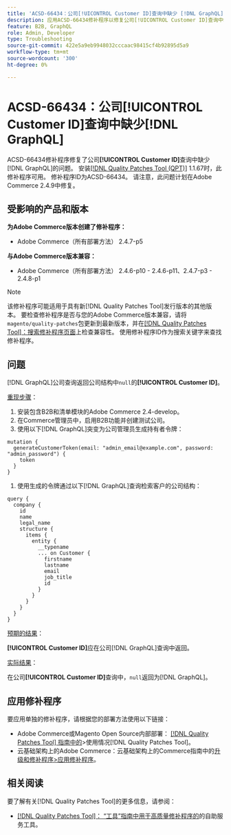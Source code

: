 ```yaml
---
title: 'ACSD-66434：公司[!UICONTROL Customer ID]查询中缺少 [!DNL GraphQL] '
description: 应用ACSD-66434修补程序以修复公司[!UICONTROL Customer ID]查询中缺少 [!DNL GraphQL] 的Adobe Commerce问题。
feature: B2B, GraphQL
role: Admin, Developer
type: Troubleshooting
source-git-commit: 422e5a9eb9948032cccaac98415cf4b92895d5a9
workflow-type: tm+mt
source-wordcount: '300'
ht-degree: 0%

---
```



# ACSD-66434：公司[!UICONTROL Customer ID]查询中缺少[!DNL GraphQL]

ACSD-66434修补程序修复了公司&#x200B;**[!UICONTROL Customer ID]**&#x200B;查询中缺少[!DNL GraphQL]的问题。 安装[[!DNL Quality Patches Tool (QPT)]](/help/tools/quality-patches-tool/quality-patches-tool-to-self-serve-quality-patches.md) 1.1.67时，此修补程序可用。 修补程序ID为ACSD-66434。 请注意，此问题计划在Adobe Commerce 2.4.9中修复。

## 受影响的产品和版本

**为Adobe Commerce版本创建了修补程序：**

* Adobe Commerce（所有部署方法） 2.4.7-p5

**与Adobe Commerce版本兼容：**

* Adobe Commerce（所有部署方法） 2.4.6-p10 - 2.4.6-p11、2.4.7-p3 - 2.4.8-p1

>[!NOTE]
>
>该修补程序可能适用于具有新[!DNL Quality Patches Tool]发行版本的其他版本。 要检查修补程序是否与您的Adobe Commerce版本兼容，请将`magento/quality-patches`包更新到最新版本，并在[[!DNL Quality Patches Tool]：搜索修补程序页面](https://experienceleague.adobe.com/tools/commerce-quality-patches/index.html)上检查兼容性。 使用修补程序ID作为搜索关键字来查找修补程序。

## 问题

[!DNL GraphQL]公司查询返回公司结构中`null`的&#x200B;**[!UICONTROL Customer ID]**。

<u>重现步骤</u>：

1. 安装包含B2B和清单模块的Adobe Commerce 2.4-develop。
1. 在Commerce管理员中，启用B2B功能并创建测试公司。
1. 使用以下[!DNL GraphQL]突变为公司管理员生成持有者令牌：

```
mutation {
  generateCustomerToken(email: "admin_email@example.com", password: "admin_password") {
    token
  }
}
```

1. 使用生成的令牌通过以下[!DNL GraphQL]查询检索客户的公司结构：

```
query {
  company {
    id
    name
    legal_name
    structure {
      items {
        entity {
          __typename
          ... on Customer {
            firstname
            lastname
            email
            job_title
            id
          }
        }
      }
    }
  }
}
```

<u>预期的结果</u>：

**[!UICONTROL Customer ID]**&#x200B;应在公司[!DNL GraphQL]查询中返回。

<u>实际结果</u>：

在公司&#x200B;**[!UICONTROL Customer ID]**&#x200B;查询中，`null`返回为[!DNL GraphQL]。

## 应用修补程序

要应用单独的修补程序，请根据您的部署方法使用以下链接：

* Adobe Commerce或Magento Open Source内部部署： [[!DNL Quality Patches Tool] 指南中的](/help/tools/quality-patches-tool/usage.md)>使用情况[!DNL Quality Patches Tool]。
* 云基础架构上的Adobe Commerce：云基础架构上的Commerce指南中的[升级和修补程序>应用修补程序](https://experienceleague.adobe.com/docs/commerce-cloud-service/user-guide/develop/upgrade/apply-patches.html)。

## 相关阅读

要了解有关[!DNL Quality Patches Tool]的更多信息，请参阅：

* [[!DNL Quality Patches Tool]： “工具”指南中用于高质量修补程序的](/help/tools/quality-patches-tool/quality-patches-tool-to-self-serve-quality-patches.md)的自助服务工具。
